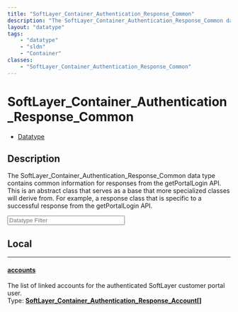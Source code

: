 ```yaml
---
title: "SoftLayer_Container_Authentication_Response_Common"
description: "The SoftLayer_Container_Authentication_Response_Common data type contains common information for responses from the getP... "
layout: "datatype"
tags:
    - "datatype"
    - "sldn"
    - "Container"
classes:
    - "SoftLayer_Container_Authentication_Response_Common"
---
```


# SoftLayer_Container_Authentication_Response_Common
<div id='service-datatype'>
    <ul id='sldn-reference-tabs'>
        <li id='datatype'> <a href='/reference/datatypes/SoftLayer_Container_Authentication_Response_Common' >Datatype</a></li>
    </ul>
</div>

## Description 
The SoftLayer_Container_Authentication_Response_Common data type contains common information for responses from the getPortalLogin API. This is an abstract class that serves as a base that more specialized classes will derive from. For example, a response class that is specific to a successful response from the getPortalLogin API. 





<!-- Filer BEGIN -->
<div class="view-filters">
        <div class="clearfix">
            <div class="search-input-box">
                <input placeholder="Datatype Filter" onkeyup="titleSearch(inputId='prop-input', divId='properties', elementClass='prop-row')" 
                    type="text" id="prop-input" value="" size="30" maxlength="128" class="form-text">
            </div>
        </div>
</div>
<!-- Filer END -->

<div id="properties" class="content">
<div id="localProperties" class="prop-content" >

## Local
<div class="prop-row">

-----
[accounts]: #accounts
#### [accounts]
The list of linked accounts for the authenticated SoftLayer customer portal user.  
<span class="type-label">Type: </span>**<a href='/reference/datatypes/SoftLayer_Container_Authentication_Response_Account'>SoftLayer_Container_Authentication_Response_Account[] </a>**


</div>
</div>
<!-- LOCAL PROPERTY END -->

</div>


